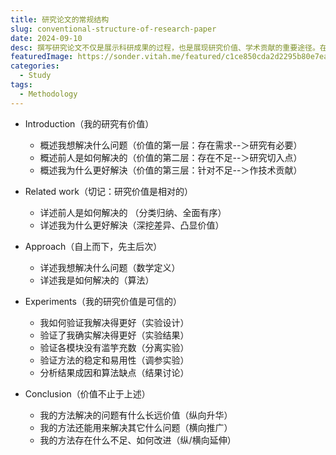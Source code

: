 ```yaml
---
title: 研究论文的常规结构
slug: conventional-structure-of-research-paper
date: 2024-09-10
desc: 撰写研究论文不仅是展示科研成果的过程，也是展现研究价值、学术贡献的重要途径。在这篇博客中将详细介绍一篇标准研究论文的常规结构，帮助你梳理写作思路，确保论文结构清晰，逻辑严密，并有效传达研究的价值。
featuredImage: https://sonder.vitah.me/featured/c1ce850cda2d2295b80e7eafc7912f05.webp
categories:
  - Study
tags:
  - Methodology
---
```


- Introduction（我的研究有价值）
  - 概述我想解决什么问题（价值的第一层：存在需求--＞研究有必要）
  - 概述前人是如何解决的（价值的第二层：存在不足--＞研究切入点）
  - 概述我为什么更好解決（价值的第三层：针对不足--＞作技术贡献）

- Related work（切记：研究价值是相对的）
  - 详述前人是如何解决的 （分类归纳、全面有序）
  - 详述我为什么更好解決（深挖差异、凸显价值）

- Approach（自上而下，先主后次）
  - 详述我想解决什么问题（数学定义）
  - 详述我是如何解决的（算法）
  
- Experiments（我的研究价值是可信的）
  - 我如何验证我解决得更好（实验设计）
  - 验证了我确实解决得更好（实验结果）
  - 验证各模块没有滥竽充数（分离实验）
  - 验证方法的稳定和易用性（调参实验）
  - 分析结果成因和算法缺点（结果讨论）

- Conclusion（价值不止于上述）
  - 我的方法解决的问题有什么长远价值（纵向升华）
  - 我的方法还能用来解决其它什么问题（横向推广）
  - 我的方法存在什么不足、如何改进（纵/横向延伸）
